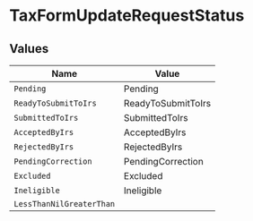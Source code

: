 # TaxFormUpdateRequestStatus


## Values

| Name                     | Value                    |
| ------------------------ | ------------------------ |
| `Pending`                | Pending                  |
| `ReadyToSubmitToIrs`     | ReadyToSubmitToIrs       |
| `SubmittedToIrs`         | SubmittedToIrs           |
| `AcceptedByIrs`          | AcceptedByIrs            |
| `RejectedByIrs`          | RejectedByIrs            |
| `PendingCorrection`      | PendingCorrection        |
| `Excluded`               | Excluded                 |
| `Ineligible`             | Ineligible               |
| `LessThanNilGreaterThan` | <nil>                    |